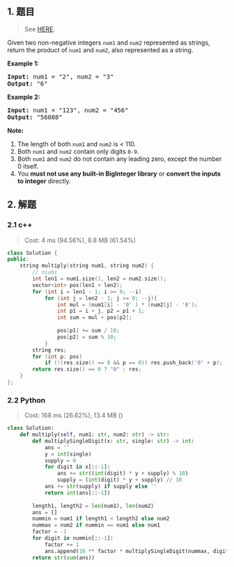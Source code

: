 ## 1. 题目

> See [HERE](https://leetcode.com/problems/multiply-strings/).

<div><p>Given two non-negative integers <code>num1</code> and <code>num2</code> represented as strings, return the product of <code>num1</code> and <code>num2</code>, also represented as a string.</p>

<p><strong>Example 1:</strong></p>

<pre><strong>Input:</strong> num1 = "2", num2 = "3"
<strong>Output:</strong> "6"</pre>

<p><strong>Example 2:</strong></p>

<pre><strong>Input:</strong> num1 = "123", num2 = "456"
<strong>Output:</strong> "56088"
</pre>

<p><strong>Note:</strong></p>

<ol>
	<li>The length of both <code>num1</code> and <code>num2</code> is &lt; 110.</li>
	<li>Both <code>num1</code> and <code>num2</code> contain&nbsp;only digits <code>0-9</code>.</li>
	<li>Both <code>num1</code> and <code>num2</code>&nbsp;do not contain any leading zero, except the number 0 itself.</li>
	<li>You <strong>must not use any built-in BigInteger library</strong> or <strong>convert the inputs to integer</strong> directly.</li>
</ol>
</div>

## 2. 解题

### 2.1 c++

> Cost: 4 ms (94.56%), 8.8 MB (61.54%)

```cpp
class Solution {
public:
    string multiply(string num1, string num2) {
        // niubi
        int len1 = num1.size(), len2 = num2.size();
        vector<int> pos(len1 + len2);
        for (int i = len1 - 1; i >= 0; --i)
            for (int j = len2 - 1; j >= 0; --j){
                int mul = (num1[i] - '0' ) * (num2[j] - '0');
                int p1 = i + j, p2 = p1 + 1;
                int sum = mul + pos[p2];
                
                pos[p1] += sum / 10;
                pos[p2] = sum % 10;
            }
        string res;
        for (int p: pos)
            if (!(res.size() == 0 && p == 0)) res.push_back('0' + p);
        return res.size() == 0 ? "0" : res;
    }
};
```

### 2.2 Python

> Cost: 168 ms (26.62%), 13.4 MB ()

```python
class Solution:
    def multiply(self, num1: str, num2: str) -> str:
        def multiplySingleDigit(x: str, single: str) -> int:
            ans = ''
            y = int(single)
            supply = 0
            for digit in x[::-1]:
                ans += str((int(digit) * y + supply) % 10)
                supply = (int(digit) * y + supply) // 10
            ans += str(supply) if supply else ''
            return int(ans[::-1])
        
        length1, length2 = len(num1), len(num2)
        ans = []
        nummin = num1 if length1 < length2 else num2
        nummax = num2 if nummin == num1 else num1
        factor = -1
        for digit in nummin[::-1]:
            factor += 1
            ans.append(10 ** factor * multiplySingleDigit(nummax, digit))
        return str(sum(ans))
```
